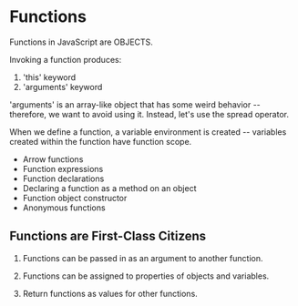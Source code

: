 # Functions

Functions in JavaScript are OBJECTS.

Invoking a function produces:
1. 'this' keyword
2. 'arguments' keyword

'arguments' is an array-like object that has some weird behavior -- therefore, we want to avoid using it. Instead, let's use the spread operator. 

When we define a function, a variable environment is created -- variables created within the function have function scope. 

* Arrow functions
* Function expressions
* Function declarations
* Declaring a function as a method on an object
* Function object constructor
* Anonymous functions

## Functions are First-Class Citizens

1. Functions can be passed in as an argument to another function. 

2. Functions can be assigned to properties of objects and variables.  

3. Return functions as values for other functions. 


